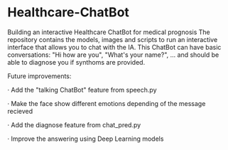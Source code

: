 # Healthcare-ChatBot
Building an interactive Healthcare ChatBot for medical prognosis
The repository contains the models, images and scripts to run an interactive interface that allows you to chat with the IA. This ChatBot can have basic conversations: "Hi how are you", "What's your name?", ... and should be able to diagnose you if synthoms are provided.

Future improvements:

  · Add the "talking ChatBot" feature from speech.py
  
  · Make the face show different emotions depending of the message recieved
  
  · Add the diagnose feature from chat_pred.py
  
  · Improve the answering using Deep Learning models
